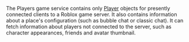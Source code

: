 The Players game service contains only [Player](https://developer.roblox.com/en-us/api-reference/class/Player) objects for presently connected clients to a Roblox game server. It also contains information about a place's configuration (such as bubble chat or classic chat). It can fetch information about players not connected to the server, such as character appearances, friends and avatar thumbnail.